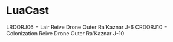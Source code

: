 LuaCast
=======
LRDORJ06 = Lair Reive Drone Outer Ra'Kaznar J-6
CRDORJ10 = Colonization Reive Drone Outer Ra'Kaznar J-10
